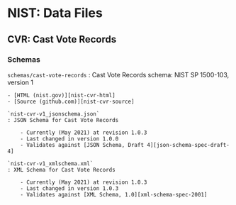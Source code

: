 # NIST: Data Files

## CVR: Cast Vote Records

### Schemas

`schemas/cast-vote-records`
: Cast Vote Records schema: NIST SP 1500-103, version 1

    - [HTML (nist.gov)][nist-cvr-html]
    - [Source (github.com)][nist-cvr-source]

    `nist-cvr-v1_jsonschema.json`
    : JSON Schema for Cast Vote Records

        - Currently (May 2021) at revision 1.0.3
        - Last changed in version 1.0.0
        - Validates against [JSON Schema, Draft 4][json-schema-spec-draft-4]

    `nist-cvr-v1_xmlschema.xml`
    : XML Schema for Cast Vote Records

        - Currently (May 2021) at revision 1.0.3
        - Last changed in version 1.0.3
        - Validates against [XML Schema, 1.0][xml-schema-spec-2001]

[nist-cvr-html]: https://pages.nist.gov/CastVoteRecords/
[nist-cvr-source]: https://github.com/usnistgov/CastVoteRecords

[json-schema-spec-all]: https://json-schema.org/specification-links.html
[json-schema-spec-current]: https://json-schema.org/specification-links.html
[json-schema-spec-draft-4]: https://json-schema.org/specification-links.html#draft-4
[json-schema-rfc-draft-4]: https://tools.ietf.org/html/draft-zyp-json-schema-04

[xml-schema-spec-2001]: https://www.w3.org/2001/XMLSchema
